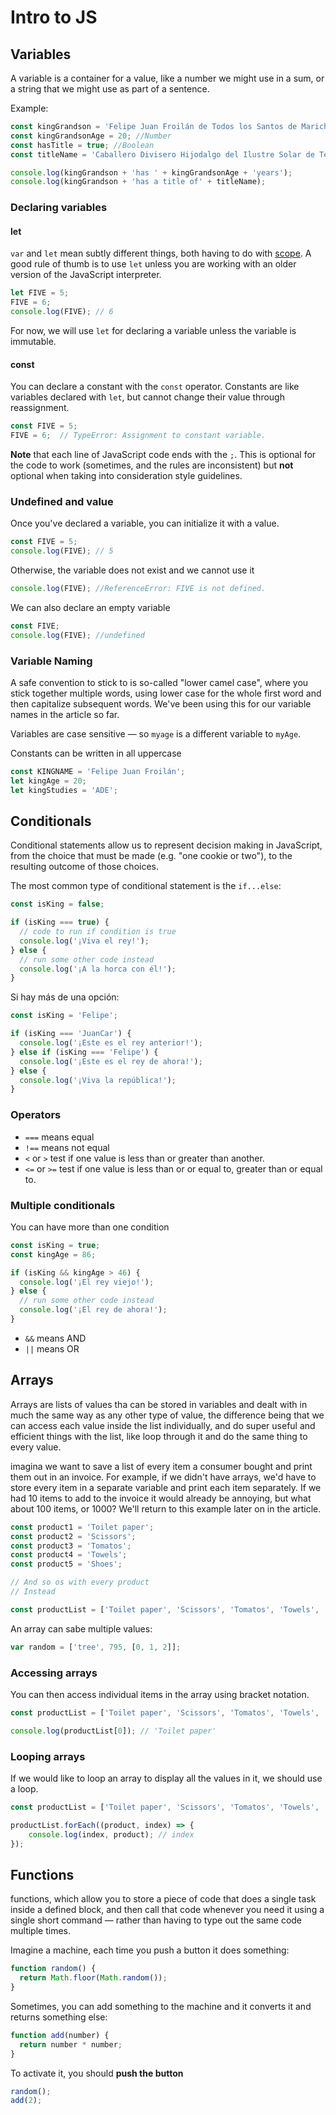 # Intro to JS

## Variables

A variable is a container for a value, like a number we might use in a sum, or a string that we might use as part of a sentence.

Example:

```javascript
const kingGrandson = 'Felipe Juan Froilán de Todos los Santos de Marichalar y Borbón'; //String
const kingGrandsonAge = 20; //Number
const hasTitle = true; //Boolean
const titleName = 'Caballero Divisero Hijodalgo del Ilustre Solar de Tejada'; //String

console.log(kingGrandson + 'has ' + kingGrandsonAge + 'years');
console.log(kingGrandson + 'has a title of' + titleName);
```

### Declaring variables

#### let
`var` and `let` mean subtly different things, both having to do with [scope](https://stackoverflow.com/questions/762011/whats-the-difference-between-using-let-and-var-to-declare-a-variable). A good rule of thumb is to use `let` unless you are working with an older version of the JavaScript interpreter.

```javascript
let FIVE = 5;
FIVE = 6;
console.log(FIVE); // 6
```

For now, we will use `let` for declaring a variable unless the variable is immutable.

#### const

You can declare a constant with the `const` operator. Constants are like variables declared with `let`, but cannot change their value through reassignment.

```javascript
const FIVE = 5;
FIVE = 6;  // TypeError: Assignment to constant variable.
```

**Note** that each line of JavaScript code ends with the `;`. This is optional for the code to work (sometimes, and the rules are inconsistent) but **not** optional when taking into consideration style guidelines.

### Undefined and value

Once you've declared a variable, you can initialize it with a value.

```javascript
const FIVE = 5;
console.log(FIVE); // 5
```

Otherwise, the variable does not exist and we cannot use it

```javascript
console.log(FIVE); //ReferenceError: FIVE is not defined.
```

We can also declare an empty variable

```javascript
const FIVE;
console.log(FIVE); //undefined
```

### Variable Naming

A safe convention to stick to is so-called "lower camel case", where you stick together multiple words, using lower case for the whole first word and then capitalize subsequent words. We've been using this for our variable names in the article so far.

Variables are case sensitive — so `myage` is a different variable to `myAge`.

Constants can be written in all uppercase

```javascript
const KINGNAME = 'Felipe Juan Froilán';
let kingAge = 20;
let kingStudies = 'ADE';
```

## Conditionals

Conditional statements allow us to represent decision making in JavaScript, from the choice that must be made (e.g. "one cookie or two"), to the resulting outcome of those choices.

The most common type of conditional statement is the `if...else`:

```javascript
const isKing = false;

if (isKing === true) {
  // code to run if condition is true
  console.log('¡Viva el rey!');
} else {
  // run some other code instead
  console.log('¡A la horca con él!');
}
```

Si hay más de una opción:

```javascript
const isKing = 'Felipe';

if (isKing === 'JuanCar') {
  console.log('¡Este es el rey anterior!');
} else if (isKing === 'Felipe') {
  console.log('¡Este es el rey de ahora!');
} else {
  console.log('¡Viva la república!');
}
```

### Operators

- `===` means equal
- `!==` means not equal
- `<` or `>` test if one value is less than or greater than another.
- `<=` or `>=` test if one value is less than or  or equal to, greater than  or equal to.


### Multiple conditionals

You can have more than one condition

```javascript
const isKing = true;
const kingAge = 86;

if (isKing && kingAge > 46) {
  console.log('¡El rey viejo!');
} else {
  // run some other code instead
  console.log('¡El rey de ahora!');
}
```

- `&&` means AND
- `||` means OR

## Arrays

Arrays are lists of values tha can be stored in variables and dealt with in much the same way as any other type of value, the difference being that we can access each value inside the list individually, and do super useful and efficient things with the list, like loop through it and do the same thing to every value. 

imagina we want to save a list of every item a consumer bought and print them out in an invoice. For example, if we didn't have arrays, we'd have to store every item in a separate variable and print each item separately. If we had 10 items to add to the invoice it would already be annoying, but what about 100 items, or 1000? We'll return to this example later on in the article.


```javascript
const product1 = 'Toilet paper';
const product2 = 'Scissors';
const product3 = 'Tomatos';
const product4 = 'Towels';
const product5 = 'Shoes';

// And so os with every product
// Instead

const productList = ['Toilet paper', 'Scissors', 'Tomatos', 'Towels', 'Shoes'];
```

An array can sabe multiple values:

```javascript
var random = ['tree', 795, [0, 1, 2]];
```

### Accessing arrays

You can then access individual items in the array using bracket notation.

```javascript
const productList = ['Toilet paper', 'Scissors', 'Tomatos', 'Towels', 'Shoes'];

console.log(productList[0]); // 'Toilet paper'
```

### Looping arrays

If we would like to loop an array to display all the values in it, we should use a loop.

```javascript
const productList = ['Toilet paper', 'Scissors', 'Tomatos', 'Towels', 'Shoes'];

productList.forEach((product, index) => {
    console.log(index, product); // index
});
```

## Functions

functions, which allow you to store a piece of code that does a single task inside a defined block, and then call that code whenever you need it using a single short command — rather than having to type out the same code multiple times.

Imagine a machine, each time you push a button it does something:

```javascript
function random() {
  return Math.floor(Math.random());
}
```

Sometimes, you can add something to the machine and it converts it and returns something else:

```javascript
function add(number) {
  return number * number;
}
```

To activate it, you should **push the button**

```javascript
random();
add(2);
```

